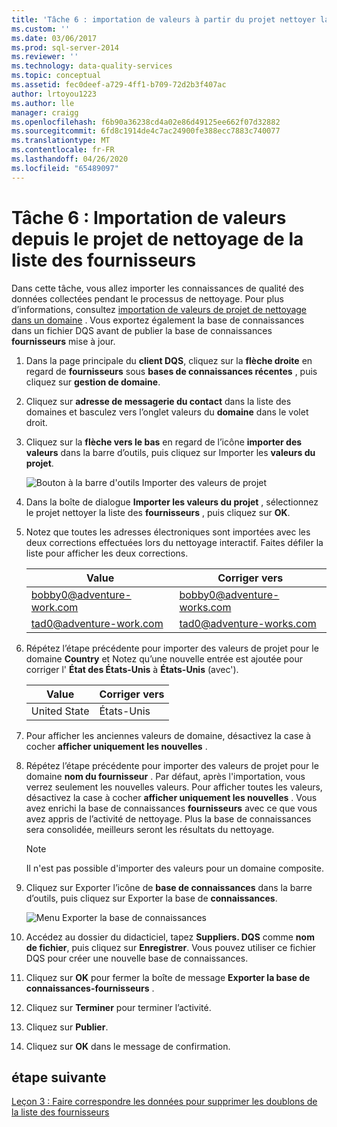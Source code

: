 ```yaml
---
title: 'Tâche 6 : importation de valeurs à partir du projet nettoyer la liste des fournisseurs | Microsoft Docs'
ms.custom: ''
ms.date: 03/06/2017
ms.prod: sql-server-2014
ms.reviewer: ''
ms.technology: data-quality-services
ms.topic: conceptual
ms.assetid: fec0deef-a729-4ff1-b709-72d2b3f407ac
author: lrtoyou1223
ms.author: lle
manager: craigg
ms.openlocfilehash: f6b90a36238cd4a02e86d49125ee662f07d32882
ms.sourcegitcommit: 6fd8c1914de4c7ac24900fe388ecc7883c740077
ms.translationtype: MT
ms.contentlocale: fr-FR
ms.lasthandoff: 04/26/2020
ms.locfileid: "65489097"
---
```

# <a name="task-6-importing-values-from-the-cleanse-supplier-list-project"></a>Tâche 6 : Importation de valeurs depuis le projet de nettoyage de la liste des fournisseurs
  Dans cette tâche, vous allez importer les connaissances de qualité des données collectées pendant le processus de nettoyage. Pour plus d’informations, consultez [importation de valeurs de projet de nettoyage dans un domaine](https://msdn.microsoft.com/library/hh479581.aspx) . Vous exportez également la base de connaissances dans un fichier DQS avant de publier la base de connaissances **fournisseurs** mise à jour.  
  
1.  Dans la page principale du **client DQS**, cliquez sur la **flèche droite** en regard de **fournisseurs** sous **bases de connaissances récentes** , puis cliquez sur **gestion de domaine**.  
  
2.  Cliquez sur **adresse de messagerie du contact** dans la liste des domaines et basculez vers l’onglet valeurs du **domaine** dans le volet droit.  
  
3.  Cliquez sur la **flèche vers le bas** en regard de l’icône **importer des valeurs** dans la barre d’outils, puis cliquez sur Importer les **valeurs du projet**.  
  
     ![Bouton à la barre d'outils Importer des valeurs de projet](../../2014/tutorials/media/et-importingvaluesfromthecslistproject-01.jpg "Bouton à la barre d'outils Importer des valeurs de projet")  
  
4.  Dans la boîte de dialogue **Importer les valeurs du projet** , sélectionnez le projet nettoyer la liste des **fournisseurs** , puis cliquez sur **OK**.  
  
5.  Notez que toutes les adresses électroniques sont importées avec les deux corrections effectuées lors du nettoyage interactif. Faites défiler la liste pour afficher les deux corrections.  
  
    |Value|Corriger vers|  
    |-----------|----------------|  
    |bobby0@adventure-work.com|bobby0@adventure-works.com|  
    |tad0@adventure-work.com|tad0@adventure-works.com|  
  
6.  Répétez l’étape précédente pour importer des valeurs de projet pour le domaine **Country** et Notez qu’une nouvelle entrée est ajoutée pour corriger l' **État des États-Unis** à **États-Unis** (avec').  
  
    |Value|Corriger vers|  
    |-----------|----------------|  
    |United State|États-Unis|  
  
7.  Pour afficher les anciennes valeurs de domaine, désactivez la case à cocher **afficher uniquement les nouvelles** .  
  
8.  Répétez l’étape précédente pour importer des valeurs de projet pour le domaine **nom du fournisseur** . Par défaut, après l'importation, vous verrez seulement les nouvelles valeurs. Pour afficher toutes les valeurs, désactivez la case à cocher **afficher uniquement les nouvelles** . Vous avez enrichi la base de connaissances **fournisseurs** avec ce que vous avez appris de l’activité de nettoyage. Plus la base de connaissances sera consolidée, meilleurs seront les résultats du nettoyage.  
  
    > [!NOTE]  
    >  Il n'est pas possible d'importer des valeurs pour un domaine composite.  
  
9. Cliquez sur Exporter l’icône de **base de connaissances** dans la barre d’outils, puis cliquez sur Exporter la base de **connaissances**.  
  
     ![Menu Exporter la base de connaissances](../../2014/tutorials/media/et-importingvaluesfromthecslistproject-02.jpg "Menu Exporter la base de connaissances")  
  
10. Accédez au dossier du didacticiel, tapez **Suppliers. DQS** comme **nom de fichier**, puis cliquez sur **Enregistrer**. Vous pouvez utiliser ce fichier DQS pour créer une nouvelle base de connaissances.  
  
11. Cliquez sur **OK** pour fermer la boîte de message **Exporter la base de connaissances-fournisseurs** .  
  
12. Cliquez sur **Terminer** pour terminer l’activité.  
  
13. Cliquez sur **Publier**.  
  
14. Cliquez sur **OK** dans le message de confirmation.  
  
## <a name="next-step"></a>étape suivante  
 [Leçon 3 : Faire correspondre les données pour supprimer les doublons de la liste des fournisseurs](../../2014/tutorials/lesson-3-matching-data-to-remove-duplicates-from-supplier-list.md)  
  
  
